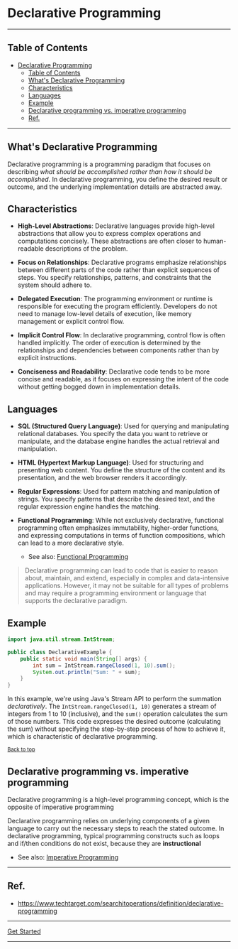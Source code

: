 # Declarative Programming

---

## Table of Contents
<!-- TOC -->
* [Declarative Programming](#declarative-programming)
  * [Table of Contents](#table-of-contents)
  * [What's Declarative Programming](#whats-declarative-programming)
  * [Characteristics](#characteristics)
  * [Languages](#languages)
  * [Example](#example)
  * [Declarative programming vs. imperative programming](#declarative-programming-vs-imperative-programming)
  * [Ref.](#ref)
<!-- TOC -->
---

## What's Declarative Programming

Declarative programming is a programming paradigm that focuses on describing *what should be accomplished rather than how it should be accomplished*. In declarative programming, you define the desired result or outcome, and the underlying implementation details are abstracted away. 


## Characteristics

- **High-Level Abstractions**: Declarative languages provide high-level abstractions that allow you to express complex operations and computations concisely. These abstractions are often closer to human-readable descriptions of the problem.


- **Focus on Relationships**: Declarative programs emphasize relationships between different parts of the code rather than explicit sequences of steps. You specify relationships, patterns, and constraints that the system should adhere to.


- **Delegated Execution**: The programming environment or runtime is responsible for executing the program efficiently. Developers do not need to manage low-level details of execution, like memory management or explicit control flow.


- **Implicit Control Flow**: In declarative programming, control flow is often handled implicitly. The order of execution is determined by the relationships and dependencies between components rather than by explicit instructions.


- **Conciseness and Readability**: Declarative code tends to be more concise and readable, as it focuses on expressing the intent of the code without getting bogged down in implementation details.


## Languages

- **SQL (Structured Query Language)**: Used for querying and manipulating relational databases. You specify the data you want to retrieve or manipulate, and the database engine handles the actual retrieval and manipulation.


- **HTML (Hypertext Markup Language)**: Used for structuring and presenting web content. You define the structure of the content and its presentation, and the web browser renders it accordingly.


- **Regular Expressions**: Used for pattern matching and manipulation of strings. You specify patterns that describe the desired text, and the regular expression engine handles the matching.


- **Functional Programming**: While not exclusively declarative, functional programming often emphasizes immutability, higher-order functions, and expressing computations in terms of function compositions, which can lead to a more declarative style.

  - See also: [Functional Programming](functional.md)

>Declarative programming can lead to code that is easier to reason about, maintain, and extend, especially in complex and data-intensive applications. However, it may not be suitable for all types of problems and may require a programming environment or language that supports the declarative paradigm.

## Example

```java
import java.util.stream.IntStream;

public class DeclarativeExample {
    public static void main(String[] args) {
        int sum = IntStream.rangeClosed(1, 10).sum();
        System.out.println("Sum: " + sum);
    }
}
```

In this example, we're using Java's Stream API to perform the summation 
*declaratively*. The `IntStream.rangeClosed(1, 10)` generates a stream of integers from 1 to 10 (inclusive), and the `sum()` operation calculates the sum of those numbers. This code expresses the desired outcome (calculating the sum) without specifying the step-by-step process of how to achieve it, which is characteristic of declarative programming.


<sub>[Back to top](#table-of-contents)</sub>


## Declarative programming vs. imperative programming
Declarative programming is a high-level programming concept, which is the opposite of imperative programming

Declarative programming relies on underlying components of a given language to carry out the necessary steps to reach the stated outcome. In declarative programming, typical programming constructs such as loops and if/then conditions do not exist, because they are **instructional**

- See also: [Imperative Programming](imperative.md)

---

## Ref.

- https://www.techtarget.com/searchitoperations/definition/declarative-programming

---

[Get Started](../../../get-started.md#paradigms)

---



